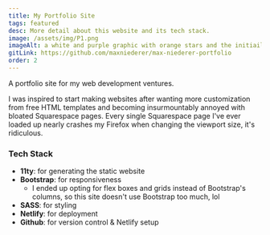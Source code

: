 ```yaml
---
title: My Portfolio Site
tags: featured
desc: More detail about this website and its tech stack.
image: /assets/img/P1.png
imageAlt: a white and purple graphic with orange stars and the initiails MN
gitLink: https://github.com/maxniederer/max-niederer-portfolio
order: 2
---
```


A portfolio site for my web development ventures.

I was inspired to start making websites after wanting more customization from free HTML templates and becoming insurmountably annoyed with bloated Squarespace pages. Every single Squarespace page I've ever loaded up nearly crashes my Firefox when changing the viewport size, it's ridiculous.

### Tech Stack

- **11ty**: for generating the static website
- **Bootstrap**: for responsiveness
  - I ended up opting for flex boxes and grids instead of Bootstrap's columns, so this site doesn't use Bootstrap too much, lol
- **SASS**: for styling
- **Netlify**: for deployment
- **Github**: for version control & Netlify setup
